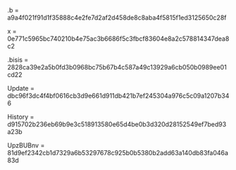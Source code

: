 .b = a9a4f021f91d1f35888c4e2fe7d2af2d458de8c8aba4f5815f1ed3125650c28f

x = 0e771c5965bc740210b4e75ac3b6686f5c3fbcf83604e8a2c578814347dea8c2

.bisis = 2828ca39e2a5b0fd3b0968bc75b67b4c587a49c13929a6cb050b0989ee01cd22

Update = dbc96f3dc4f4bf0616cb3d9e661d911db421b7ef245304a976c5c09a1207b346

History = d915702b236eb69b9e3c518913580e65d4be0b3d320d28152549ef7bed93a23b

UpzBUBnv = 81d9ef2342cb1d7329a6b53297678c925b0b5380b2add63a140db83fa046a83d
